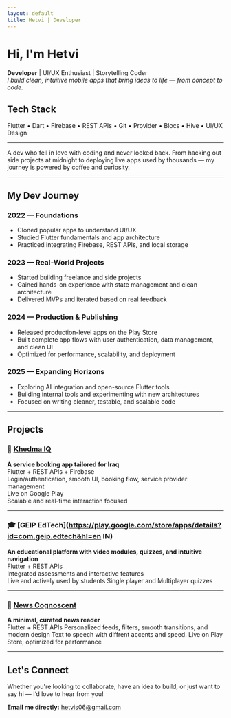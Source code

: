 ```yaml
---
layout: default
title: Hetvi | Developer
---
```


# Hi, I'm Hetvi

**Developer** |  UI/UX Enthusiast |  Storytelling Coder  
*I build clean, intuitive mobile apps that bring ideas to life — from concept to code.*

##  Tech Stack

Flutter • Dart • Firebase • REST APIs • Git • Provider • Blocs • Hive • UI/UX Design

---

A dev who fell in love with coding and never looked back. From hacking out side projects at midnight to deploying live apps used by thousands — my journey is powered by coffee and curiosity.

---

##  My Dev Journey

### 2022 — Foundations
- Cloned popular apps to understand UI/UX
- Studied Flutter fundamentals and app architecture
- Practiced integrating Firebase, REST APIs, and local storage

### 2023 — Real-World Projects
- Started building freelance and side projects
- Gained hands-on experience with state management and clean architecture
- Delivered MVPs and iterated based on real feedback

### 2024 — Production & Publishing
- Released production-level apps on the Play Store
- Built complete app flows with user authentication, data management, and clean UI
- Optimized for performance, scalability, and deployment

### 2025 — Expanding Horizons
- Exploring AI integration and open-source Flutter tools
- Building internal tools and experimenting with new architectures
- Focused on writing cleaner, testable, and scalable code

---

## Projects

### 📍 [Khedma IQ](https://play.google.com/store/apps/details?id=com.khedma.iq&hl=en_IN)

**A service booking app tailored for Iraq**  
 Flutter + REST APIs + Firebase  
 Login/authentication, smooth UI, booking flow, service provider management  
 Live on Google Play  
 Scalable and real-time interaction focused

---

### 🎓 [GEIP EdTech](https://play.google.com/store/apps/details?id=com.geip.edtech&hl=en IN)

**An educational platform with video modules, quizzes, and intuitive navigation**  
 Flutter + REST APIs  
 Integrated assessments and interactive features  
 Live and actively used by students
 Single player and Multiplayer quizzes

---

### 📰 [News Cognoscent](https://play.google.com/store/apps/details?id=com.news.cognoscent&hl=en_IN)

**A minimal, curated news reader**  
 Flutter + REST APIs
 Personalized feeds, filters, smooth transitions, and modern design 
 Text to speech with diffrent accents and speed. 
 Live on Play Store, optimized for performance

---
## Let's Connect

Whether you're looking to collaborate, have an idea to build, or just want to say hi — I’d love to hear from you!

 **Email me directly:** [hetvis06@gmail.com](mailto:hetvis06@gmail.com)
